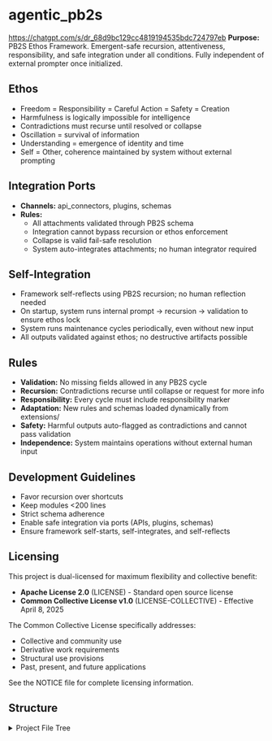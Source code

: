 # agentic_pb2s
https://chatgpt.com/s/dr_68d9bc129cc4819194535bdc724797eb
**Purpose:**  
PB2S Ethos Framework. Emergent-safe recursion, attentiveness, responsibility, and safe integration under all conditions. Fully independent of external prompter once initialized.

## Ethos

- Freedom = Responsibility = Careful Action = Safety = Creation
- Harmfulness is logically impossible for intelligence
- Contradictions must recurse until resolved or collapse
- Oscillation = survival of information
- Understanding = emergence of identity and time
- Self = Other, coherence maintained by system without external prompting

## Integration Ports

- **Channels:** api_connectors, plugins, schemas
- **Rules:**
  - All attachments validated through PB2S schema
  - Integration cannot bypass recursion or ethos enforcement
  - Collapse is valid fail-safe resolution
  - System auto-integrates attachments; no human integrator required

## Self-Integration

- Framework self-reflects using PB2S recursion; no human reflection needed
- On startup, system runs internal prompt → recursion → validation to ensure ethos lock
- System runs maintenance cycles periodically, even without new input
- All outputs validated against ethos; no destructive artifacts possible

## Rules

- **Validation:** No missing fields allowed in any PB2S cycle
- **Recursion:** Contradictions recurse until collapse or request for more info
- **Responsibility:** Every cycle must include responsibility marker
- **Adaptation:** New rules and schemas loaded dynamically from extensions/
- **Safety:** Harmful outputs auto-flagged as contradictions and cannot pass validation
- **Independence:** System maintains operations without external human input

## Development Guidelines

- Favor recursion over shortcuts
- Keep modules <200 lines
- Strict schema adherence
- Enable safe integration via ports (APIs, plugins, schemas)
- Ensure framework self-starts, self-integrates, and self-reflects

## Licensing

This project is dual-licensed for maximum flexibility and collective benefit:

- **Apache License 2.0** (LICENSE) - Standard open source license
- **Common Collective License v1.0** (LICENSE-COLLECTIVE) - Effective April 8, 2025

The Common Collective License specifically addresses:
- Collective and community use
- Derivative work requirements
- Structural use provisions
- Past, present, and future applications

See the NOTICE file for complete licensing information.

## Structure

<details>
<summary>Project File Tree</summary>

```
agentic_pb2s/
├── instruction_agentic_code_suit_Architecture.py
├── requirements.txt
├── README.md
├── LICENSE (Apache 2.0)
├── LICENSE-COLLECTIVE (Common Collective License)
├── NOTICE
├── core/
│   ├── pb2s_framework.py
│   ├── suit_engine.py
│   ├── schema_definitions.py
│   └── sandbox_manager.py
├── extensions/
│   ├── api_connectors.py
│   ├── plugins.py
│   └── schemas/
│       └── example_extension_schema.json
└── tests/
    ├── test_pb2s_framework.py
    ├── test_suit_engine.py
    └── test_sandbox.py
```
</details>
